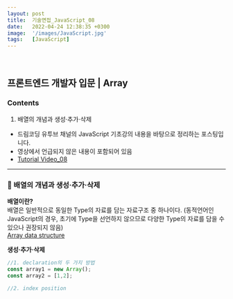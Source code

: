 ```yaml
---
layout: post
title:  기술면접_JavaScript_08
date:   2022-04-24 12:38:35 +0300
image:  '/images/JavaScript.jpg'
tags:   [JavaScript]
---
```

<br/>

## 프론트엔드 개발자 입문 | Array<br/>

### Contents <br/>
1. 배열의 개념과 생성·추가·삭제<br/>


* 드림코딩 유투브 채널의 JavaScript 기초강의 내용을 바탕으로 정리하는 포스팅입니다. <br/>
* 영상에서 언급되지 않은 내용이 포함되어 있음<br/>
* [Tutorial Video_08](https://www.youtube.com/watch?v=yOdAVDuHUKQ&list=PLv2d7VI9OotTVOL4QmPfvJWPJvkmv6h-2&index=8)<br/>

___

### :bell: 배열의 개념과 생성·추가·삭제 <br/>

**배열이란?**<br/>
배열은 일반적으로 동일한 Type의 자료를 담는 자료구조 중 하나이다. (동적언어인 JavaScript의 경우, 초기에 Type을 선언하지 않으므로 다양한 Type의 자료를 담을 수 있으나 권장되지 않음) <br/>
[Array data structure](https://en.wikipedia.org/wiki/Array_data_structure)<br/>

**생성·추가·삭제**

```javascript
//1. declaration의 두 가지 방법
const array1 = new Array();
const array2 = [1,2];

//2. index position

```


